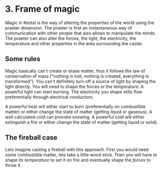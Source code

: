 # 3. Frame of magic

Magic in Kestal is the way of altering the properties of the world using the praeter dimension. The praeter is first an instantaneous way of communication with other people that also allows to manipulate the minds. The praeter can also alter the forces, the light, the electricity, the temperature and other properties in the area surrounding the caster.

## Some rules
Magic basically can't create or erase matter, thus it follows the law of conservation of mass ("nothing is lost, nothing is created, everything is transformed"). You can't definitely turn off a source of light by shaping the light directly. You will need to shape the forces or the temperature. A powerful light can start burning. The electricity you shape stills flow preferentially through electrical conductors.

A powerful heat will either start tu burn (preferentially on combustible matter) or either change the state of matter (getting liquid or gaseous). A well calculated cold can provoke snowing. A powerful cold will either extinguish a fire or either change the state of matter (getting liquid or solid).

## The fireball case
Lets imagine casting a fireball with this approach. First you would need some combustible matter, lets take a little wood stick. Then you will have to shape its _temperature_ to set it on fire and eventually shape the _forces_ to throw it.
